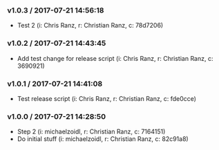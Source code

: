 
### v1.0.3 / 2017-07-21 14:56:18

- Test 2 (i: Chris Ranz, r: Christian Ranz, c: 78d7206)

### v1.0.2 / 2017-07-21 14:43:45

- Add test change for release script (i: Chris Ranz, r: Christian Ranz, c: 3690921)

### v1.0.1 / 2017-07-21 14:41:08

- Test release script (i: Chris Ranz, r: Christian Ranz, c: fde0cce)

### v1.0.0 / 2017-07-21 14:28:50

- Step 2 (i: michaelzoidl, r: Christian Ranz, c: 7164151)
- Do initial stuff (i: michaelzoidl, r: Christian Ranz, c: 82c91a8)
